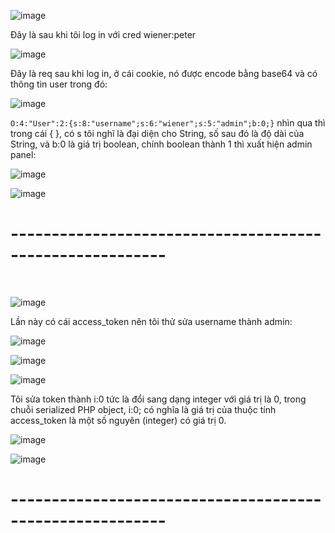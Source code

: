 ![image](https://github.com/user-attachments/assets/ec542df8-ec54-4369-a4b5-f14f2d310f87)

Đây là sau khi tôi log in với cred wiener:peter

![image](https://github.com/user-attachments/assets/a0edf15a-0c61-440b-a671-afad05fe7aad)

Đây là req sau khi log in, ở cái cookie, nó được encode bằng base64 và có thông tin user trong đó:

![image](https://github.com/user-attachments/assets/aecaec3d-99cd-4534-bab1-41d9f1312cfe)

`O:4:"User":2:{s:8:"username";s:6:"wiener";s:5:"admin";b:0;}` nhìn qua thì trong cái { }, có s tôi nghĩ là đại diện cho String, số sau đó là độ dài của String, và b:0 là giá trị boolean, chính boolean thành 1 thì xuất hiện admin panel:

![image](https://github.com/user-attachments/assets/e38f9e32-2c4e-45ff-bbc9-4a2e139fe2ee)

![image](https://github.com/user-attachments/assets/ef297f58-6719-40fe-9ed5-04556d223afb)

<h1>---------------------------------------------------------</h1>
<br>

![image](https://github.com/user-attachments/assets/63e82a38-bb0d-4ead-ba79-f48654f085a1)

Lần này có cái access_token nên tôi thử sửa username thành admin:

![image](https://github.com/user-attachments/assets/785b12a1-c036-408e-a2f4-52e51625acfe)

![image](https://github.com/user-attachments/assets/0d71731d-cc94-44a2-92a0-cd5bb3ebf022)

![image](https://github.com/user-attachments/assets/f0f6fc64-72eb-4464-bdce-d654fce3e446)

Tôi sửa token thành i:0 tức là đổi sang dạng integer với giá trị là 0, trong chuỗi serialized PHP object, i:0; có nghĩa là giá trị của thuộc tính access_token là một số nguyên (integer) có giá trị 0.

![image](https://github.com/user-attachments/assets/c6defdad-fa80-4035-9fd0-81ad80de66e5)

![image](https://github.com/user-attachments/assets/be19b556-3cf1-4891-b081-89720f101b17)

<h1>---------------------------------------------------------</h1>
<br>













